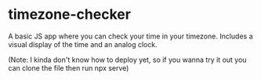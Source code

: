 # timezone-checker
A basic JS app where you can check your time in your timezone. Includes a visual display of the time and an analog clock.

(Note: I kinda don't know how to deploy yet, so if you wanna try it out you can clone the file then run npx serve)
